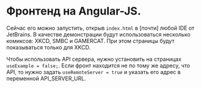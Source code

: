 # Фронтенд на Angular-JS. 

Сейчас его можно запустить, открыв `index.html` в [почти] любой IDE от JetBrains. 
В качестве демонстрации будут использоваться несколько комиксов: XKCD, SMBC и GAMERCAT. 
При этом страницы будут показываться только для XKCD.

Чтобы использовать API сервера, нужно установить на страницах `useExample = false;`.
Если фронт находится не по тому же адресу, что API, то нужно задать `useRemoteServer = true` 
и указать его адрес в переменной API_SERVER_URL.
